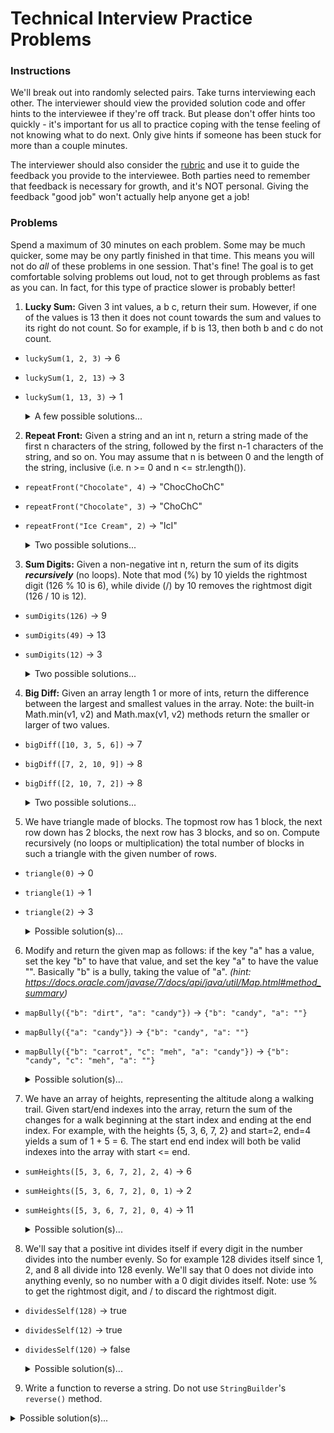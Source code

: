 # Technical Interview Practice Problems

### Instructions
We'll break out into randomly selected pairs.
Take turns interviewing each other.
The interviewer should view the provided solution code and offer hints to the interviewee if they're off track.
But please don't offer hints too quickly - it's important for us all to practice coping with the tense feeling of not knowing what to do next.
Only give hints if someone has been stuck for more than a couple minutes.

The interviewer should also consider the [rubric](https://docs.google.com/document/d/1LfwKyCY2K6VI7fuiFyz7FIDAJdDtuBuYTGlYZtzl_q0/edit?usp=sharing)
and use it to guide the feedback you provide to the interviewee.
Both parties need to remember that feedback is necessary for growth, and it's NOT personal.
Giving the feedback "good job" won't actually help anyone get a job!

### Problems
Spend a maximum of 30 minutes on each problem.
Some may be much quicker, some may be ony partly finished in that time.
This means you will not do _all_ of these problems in one session.
That's fine!
The goal is to get comfortable solving problems out loud, not to get through problems as fast as you can.
In fact, for this type of practice slower is probably better!

1. **Lucky Sum:** Given 3 int values, a b c, return their sum. However, if one of the values is 13 then it does not count towards the sum and values to its right do not count. So for example, if b is 13, then both b and c do not count.
  - `luckySum(1, 2, 3)` -> 6
  - `luckySum(1, 2, 13)` -> 3
  - `luckySum(1, 13, 3)` -> 1

	<details><summary>A few possible solutions...</summary>

	```java
	public int luckySum(int a, int b, int c) {
		if (a == 13) {
			return 0;
		} else if (b == 13) {
			return a;
		} else if (c == 13) {
			return a + b;
		} else {
			return a + b + c;
		}
	}

    // A loopy version...
	public int luckySum2(int a, int b, int c) {
        int sum = 0;
        for (int x : new int[]{a, b, c}) {
            if (x == 13) break;
            sum += x;
        }
        return sum;
    }

    // This is terribly hard to read, but one-liners are fun!
	public int luckySum3(int a, int b, int c) {
        return (a == 13) ? 0 : ((b == 13) ? a : (c == 13) ? a + b : a + b + c);
	}
	```
    </details>

2. **Repeat Front:** Given a string and an int n, return a string made of the first n characters of the string, followed by the first n-1 characters of the string, and so on. You may assume that n is between 0 and the length of the string, inclusive (i.e. n >= 0 and n <= str.length()).
  - `repeatFront("Chocolate", 4)` -> "ChocChoChC"
  - `repeatFront("Chocolate", 3)` -> "ChoChC"
  - `repeatFront("Ice Cream", 2)` -> "IcI"

	<details><summary>Two possible solutions...</summary>

	```java
    // StringBuilder append version...
	public String repeatFront(String str, int n) {
		StringBuilder sb = new StringBuilder();
		for (int i = n; i >= 1; i--) {
			sb.append(str.substring(0, i));
		}
		return sb.toString();
	}

    // String concatenation version (less memory efficient)...
	public String repeatFront2(String str, int n) {
        String output = "";
        for (int i = n; i >= 1; i--) {
            output += str.substring(0, i);
        }
        return output;
	}
	```
    </details>

3. **Sum Digits:** Given a non-negative int n, return the sum of its digits _**recursively**_ (no loops). Note that mod (%) by 10 yields the rightmost digit (126 % 10 is 6), while divide (/) by 10 removes the rightmost digit (126 / 10 is 12).

  - `sumDigits(126)` -> 9
  - `sumDigits(49)` -> 13
  - `sumDigits(12)` -> 3

	<details><summary>Two possible solutions...</summary>

	```java
	public int sumDigits(int n) {
		int rightmostDigit = n % 10;
		int leftDigits = n / 10;
		if (leftDigits == 0) {
			return rightmostDigit; // base case
		} else {
			return rightmostDigit + sumDigits(leftDigits);
		}
	}

    // And an obnoxious one-line version...
	public int sumDigits2(int n) {
        return (n / 10 == 0) ? n % 10 : n % 10 + sumDigits(n / 10);
	}
	```
    </details>

4. **Big Diff:** Given an array length 1 or more of ints, return the difference between the largest and smallest values in the array. Note: the built-in Math.min(v1, v2) and Math.max(v1, v2) methods return the smaller or larger of two values.
  - `bigDiff([10, 3, 5, 6])` -> 7
  - `bigDiff([7, 2, 10, 9])` -> 8
  - `bigDiff([2, 10, 7, 2])` -> 8

	<details><summary>Two possible solutions...</summary>

	```java
    public int bigDiff(int[] nums) {
        int largest = nums[0];
        int smallest = nums[0];
        for (int i = 1; i < nums.length; i++) {
            largest = Math.max(largest, nums[i]);
            smallest = Math.min(smallest, nums[i]);
        }
        return largest - smallest;
    }

    // Alternate version...
	public int bigDiff2(int[] nums) {
		int largest = Integer.MIN_VALUE;
		int smallest = Integer.MAX_VALUE;
		for (int num : nums) {
			largest = Math.max(largest, num);
			smallest = Math.min(smallest, num);
		}
		return largest - smallest;
	}

	```
    </details>
    
5. We have triangle made of blocks. The topmost row has 1 block, the next row down has 2 blocks, the next row has 3 blocks, and so on. Compute recursively (no loops or multiplication) the total number of blocks in such a triangle with the given number of rows.
  - `triangle(0)` -> 0
  - `triangle(1)` -> 1
  - `triangle(2)` -> 3

	<details><summary>Possible solution(s)...</summary>

    ```java
    public int triangle(int rows) {
        if (rows <= 1) {
            return rows; // base case
        } else {
            // get the # of blocks before the current row with a recursive call
            // then add "rows" b/c that's how many blocks are in the current row
            return triangle(rows - 1) + rows;
        }
    }

    public int triangle2(int rows) {
        return (rows <= 1) ? rows : rows + triangle(rows - 1);
    }

    // Iterative (non-recursive) version
    public int triangle3(int rows) {
        int blocks = 0;
        while (rows > 0) {
            blocks += rows;
            rows--;
        }
        return blocks;
    }
    ```
  </details>

6. Modify and return the given map as follows: if the key "a" has a value, set the key "b" to have that value, and set the key "a" to have the value "". Basically "b" is a bully, taking the value of "a". *(hint: https://docs.oracle.com/javase/7/docs/api/java/util/Map.html#method_summary)*
  - `mapBully({"b": "dirt", "a": "candy"})` -> `{"b": "candy", "a": ""}`
  - `mapBully({"a": "candy"})` -> `{"b": "candy", "a": ""}`
  - `mapBully({"b": "carrot", "c": "meh", "a": "candy"})` -> `{"b": "candy", "c": "meh", "a": ""}`

	<details><summary>Possible solution(s)...</summary>

	```java
	public Map<String, String> mapBully(Map<String, String> map) {
		if (map.containsKey("a")) {
			map.put("b", map.get("a")); // put a's value in b
			map.put("a", "");			// put "" in a
		}
		return map;
	}
	```
  </details>

7. We have an array of heights, representing the altitude along a walking trail. Given start/end indexes into the array, return the sum of the changes for a walk beginning at the start index and ending at the end index. For example, with the heights {5, 3, 6, 7, 2} and start=2, end=4 yields a sum of 1 + 5 = 6. The start end end index will both be valid indexes into the array with start <= end.
  - `sumHeights([5, 3, 6, 7, 2], 2, 4)` -> 6
  - `sumHeights([5, 3, 6, 7, 2], 0, 1)` -> 2
  - `sumHeights([5, 3, 6, 7, 2], 0, 4)` -> 11

	<details><summary>Possible solution(s)...</summary>

	```java
	public int sumHeights(int[] heights, int start, int end) {
		int sum = 0;
		for (int i = start + 1; i <= end; i++) {
			// compare each height to the previous height
			// use abs() because we only care about magnitude, not direction
			sum += Math.abs(heights[i] - heights[i - 1]);
		}
		return sum;
	}
	```
  </details>

8. We'll say that a positive int divides itself if every digit in the number divides into the number evenly. So for example 128 divides itself since 1, 2, and 8 all divide into 128 evenly. We'll say that 0 does not divide into anything evenly, so no number with a 0 digit divides itself. Note: use % to get the rightmost digit, and / to discard the rightmost digit.
  - `dividesSelf(128)` -> true
  - `dividesSelf(12)` -> true
  - `dividesSelf(120)` -> false

	<details><summary>Possible solution(s)...</summary>

	```java
	public boolean dividesSelf(int n) {
		int temp = n;
		while (temp > 0) {
			int rightmostDigit = temp % 10;
			if (rightmostDigit == 0 || n % rightmostDigit != 0) {
				// if the rightmost digit is zero,
				// or if the rightmost digit doesn't divide evenly into n
				return false;
			}
			// reduce the temp variable for the next loop iteration
			temp /= 10;
		}
		// if we made it here w/o returning false, then the result is true
		return true;
	}
	```
  </details>
  
  9. Write a function to reverse a string. Do not use `StringBuilder`'s `reverse()` method.

   <details><summary>Possible solution(s)...</summary>

    ```java
    public String reverse(String str) {

        char[] strChars = str.toCharArray();

        int startIndex = 0;
        int endIndex = strChars.length - 1;

        while (startIndex < endIndex) {
            // swap characters
            char temp = strChars[startIndex];
            strChars[startIndex] = strChars[endIndex];
            strChars[endIndex] = temp;

            // move towards middle
            startIndex++;
            endIndex--;
        }

        return new String(strChars);
    }
    ```
    </details>

10. Write a function that takes a string and reverses the order of words but not the characters within the words. E.g. "The eagle has landed" becomes "landed has eagle The".

    <details><summary>Possible solution(s)...</summary>

    ```java
    public String reverseWords(String message) {

        char[] messageChars = message.toCharArray();

        // first we reverse all the characters in the entire messageChars array
        reverseCharacters(messageChars, 0, messageChars.length - 1);
        // this gives us the right word order
        // but with each word backwards

        // now we'll make the words forward again
        // by reversing each word's characters

        // we hold the index of the /start/ of the current word
        // as we look for the /end/ of the current word
        int currentWordStartIndex = 0;
        for (int i = 0; i <= messageChars.length; i++) {

            // found the end of the current word!
            if (i == messageChars.length || messageChars[i] == ' ') {

                // if we haven't exhausted the string our
                // next word's start is one character ahead
                reverseCharacters(messageChars, currentWordStartIndex, i - 1);
                currentWordStartIndex = i + 1;
            }
        }

        return new String(messageChars);
    }

    public void reverseCharacters(char[] messageChars, int startIndex, int endIndex) {

        // walk towards the middle, from both sides
        while (startIndex < endIndex) {

            // swap the front char and back char
            char temp = messageChars[startIndex];
            messageChars[startIndex] = messageChars[endIndex];
            messageChars[endIndex] = temp;
            startIndex++;
            endIndex--;
        }
    }
    ```
    </details>
